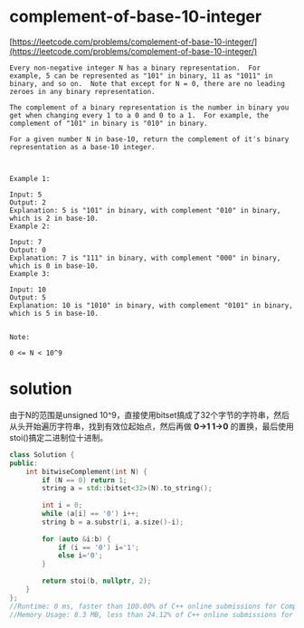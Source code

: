 # complement-of-base-10-integer

[https://leetcode.com/problems/complement-of-base-10-integer/](https://leetcode.com/problems/complement-of-base-10-integer/)

```
Every non-negative integer N has a binary representation.  For example, 5 can be represented as "101" in binary, 11 as "1011" in binary, and so on.  Note that except for N = 0, there are no leading zeroes in any binary representation.

The complement of a binary representation is the number in binary you get when changing every 1 to a 0 and 0 to a 1.  For example, the complement of "101" in binary is "010" in binary.

For a given number N in base-10, return the complement of it's binary representation as a base-10 integer.

 

Example 1:

Input: 5
Output: 2
Explanation: 5 is "101" in binary, with complement "010" in binary, which is 2 in base-10.
Example 2:

Input: 7
Output: 0
Explanation: 7 is "111" in binary, with complement "000" in binary, which is 0 in base-10.
Example 3:

Input: 10
Output: 5
Explanation: 10 is "1010" in binary, with complement "0101" in binary, which is 5 in base-10.
 

Note:

0 <= N < 10^9
```

# solution

由于N的范围是unsigned 10^9，直接使用bitset搞成了32个字节的字符串，然后从头开始遍历字符串，找到有效位起始点，然后再做 **0->1 1->0** 的置换，最后使用stoi()搞定二进制位十进制。

```c++
class Solution {
public:
    int bitwiseComplement(int N) {
        if (N == 0) return 1;
        string a = std::bitset<32>(N).to_string();
        
        int i = 0;
        while (a[i] == '0') i++;
        string b = a.substr(i, a.size()-i);
        
        for (auto &i:b) {
            if (i == '0') i='1';
            else i='0';
        }
        
        return stoi(b, nullptr, 2);
    }
};
//Runtime: 0 ms, faster than 100.00% of C++ online submissions for Complement of Base 10 Integer.
//Memory Usage: 8.3 MB, less than 24.12% of C++ online submissions for Complement of Base 10 Integer.
```